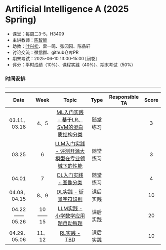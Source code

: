 Artificial Intelligence A (2025 Spring)
==========================

- 课堂：每周二3-5，H3409
- 主讲教师：[陈智能](https://zhinchenfd.github.io)
- 助教：[叶兴松](https://yesianrohn.github.io)、雷一鸣、张园园、陈品轩
- 讨论交流：微信群、github仓库PR
- 期末考试：2025-06-10 13:00-15:00 [闭卷]
- 评分：平时成绩（10%）、课程实践（40%）、期末考试（50%）

### 时间安排
----------

|  Date  | Week  |                  Topic                   |   Type   | Responsible TA | Score |
| :----: | :---: | :--------------------------------------: | :------: | :------------: | :---: |
| 03.11、03.18  |   4、5   | [ML入门实践 - 基于LR、SVM的蛋白质结构分类]()         | 随堂练习 |              | 3 |
| 03.25  |   6   | [LLM入门实践 - 评测开源大模型在专业领域下的性能]()                   | 随堂练习 |              | 3 |
| 04.01  |   7   | [DL入门实践 - 图像分类]()                   | 随堂练习 |             | 4 |
| 04.08、04.15  |   8、9   | [DL实践 - 街景字符识别]()                      | 课后实践 |              | 10 |
| 04.22——05.26  |   10——15   | [LLM实践 - 小学数学应用题自动解题]()            | 课后实践 |              | 20 |
| 04.29、05.06  |   11、12   | [RL实践 - TBD]()                    | 课后实践 |              | 10 |
